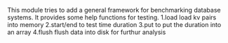 This module tries to add a general framework for benchmarking database systems.
It provides some help functions for testing.
1.load
    load kv pairs into memory
2.start/end 
    to test time duration
3.put
    to put the duration into an array
4.flush
    flush data into disk for furthur analysis
